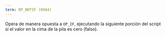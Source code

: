 ```yaml
---
term: OP_NOTIF (0X64)
---
```


Opera de manera opuesta a `OP_IF`, ejecutando la siguiente porción del script si el valor en la cima de la pila es cero (falso).